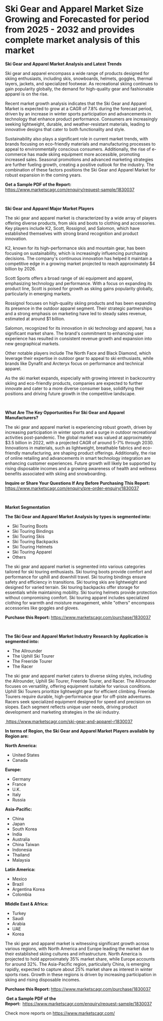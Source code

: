 <p><h1>Ski Gear and Apparel Market Size Growing and Forecasted for period from 2025 - 2032 and provides complete market analysis of this market</h1></p><p><strong>Ski Gear and Apparel Market Analysis and Latest Trends</strong></p>
<p><p>Ski gear and apparel encompass a wide range of products designed for skiing enthusiasts, including skis, snowboards, helmets, goggles, thermal layers, jackets, and specialized footwear. As recreational skiing continues to gain popularity globally, the demand for high-quality gear and fashionable apparel is on the rise. </p><p>Recent market growth analysis indicates that the Ski Gear and Apparel Market is expected to grow at a CAGR of 7.8% during the forecast period, driven by an increase in winter sports participation and advancements in technology that enhance product performance. Consumers are increasingly seeking lightweight, durable, and weather-resistant materials, leading to innovative designs that cater to both functionality and style.</p><p>Sustainability also plays a significant role in current market trends, with brands focusing on eco-friendly materials and manufacturing processes to appeal to environmentally conscious consumers. Additionally, the rise of e-commerce has made skiing equipment more accessible, promoting increased sales. Seasonal promotions and advanced marketing strategies are further fueling growth, creating a positive outlook for the industry. The combination of these factors positions the Ski Gear and Apparel Market for robust expansion in the coming years.</p></p>
<p><strong>Get a Sample PDF of the Report:&nbsp;</strong> <a href="https://www.marketscagr.com/enquiry/request-sample/1830037?utm_campaign=2804&utm_medium=2&utm_source=Github&utm_content=ia&utm_term=05042025&utm_id=ski-gear-and-apparel">https://www.marketscagr.com/enquiry/request-sample/1830037</a></p>
<p>&nbsp;</p>
<p><strong>Ski Gear and Apparel Major Market Players</strong></p>
<p><p>The ski gear and apparel market is characterized by a wide array of players offering diverse products, from skis and boots to clothing and accessories. Key players include K2, Scott, Rossignol, and Salomon, which have established themselves with strong brand recognition and product innovation.</p><p>K2, known for its high-performance skis and mountain gear, has been focusing on sustainability, which is increasingly influencing purchasing decisions. The company's continuous innovation has helped it maintain a competitive edge in a growing market projected to reach approximately $4 billion by 2026.</p><p>Scott Sports offers a broad range of ski equipment and apparel, emphasizing technology and performance. With a focus on expanding its product line, Scott is poised for growth as skiing gains popularity globally, particularly in emerging markets.</p><p>Rossignol focuses on high-quality skiing products and has been expanding its presence in the outdoor apparel segment. Their strategic partnerships and a strong emphasis on marketing have led to steady sales revenue, estimated at around $1 billion.</p><p>Salomon, recognized for its innovation in ski technology and apparel, has a significant market share. The brand's commitment to enhancing user experience has resulted in consistent revenue growth and expansion into new geographical markets.</p><p>Other notable players include The North Face and Black Diamond, which leverage their expertise in outdoor gear to appeal to ski enthusiasts, while brands like Dynafit and Arcteryx focus on performance and technical apparel. </p><p>As the ski market expands, especially with growing interest in backcountry skiing and eco-friendly products, companies are expected to further innovate and cater to a more diverse consumer base, solidifying their positions and driving future growth in the competitive landscape.</p></p>
<p>&nbsp;</p>
<p><strong>What Are The Key Opportunities For Ski Gear and Apparel Manufacturers?</strong></p>
<p><p>The ski gear and apparel market is experiencing robust growth, driven by increasing participation in winter sports and a surge in outdoor recreational activities post-pandemic. The global market was valued at approximately $3.5 billion in 2022, with a projected CAGR of around 5-7% through 2030. Innovations in materials, such as lightweight, breathable fabrics and eco-friendly manufacturing, are shaping product offerings. Additionally, the rise of online retailing and advancements in smart technology integration are enhancing customer experiences. Future growth will likely be supported by rising disposable incomes and a growing awareness of health and wellness benefits associated with skiing and snowboarding.</p></p>
<p><strong>Inquire or Share Your Questions If Any Before Purchasing This Report:</strong> <a href="https://www.marketscagr.com/enquiry/pre-order-enquiry/1830037?utm_campaign=2804&utm_medium=2&utm_source=Github&utm_content=ia&utm_term=05042025&utm_id=ski-gear-and-apparel">https://www.marketscagr.com/enquiry/pre-order-enquiry/1830037</a></p>
<p>&nbsp;</p>
<p><strong>Market Segmentation</strong></p>
<p><strong>The Ski Gear and Apparel Market Analysis by types is segmented into:</strong></p>
<p><ul><li>Ski Touring Boots</li><li>Ski Touring Bindings</li><li>Ski Touring Skis</li><li>Ski Touring Backpacks</li><li>Ski Touring Helmets</li><li>Ski Touring Apparel</li><li>Others</li></ul></p>
<p><p>The ski gear and apparel market is segmented into various categories tailored for ski touring enthusiasts. Ski touring boots provide comfort and performance for uphill and downhill travel. Ski touring bindings ensure safety and efficiency in transitions. Ski touring skis are lightweight and designed for varied terrain. Ski touring backpacks offer storage for essentials while maintaining mobility. Ski touring helmets provide protection without compromising comfort. Ski touring apparel includes specialized clothing for warmth and moisture management, while "others" encompass accessories like goggles and gloves.</p></p>
<p><strong>Purchase this Report:&nbsp;</strong><a href="https://www.marketscagr.com/purchase/1830037?utm_campaign=2804&utm_medium=2&utm_source=Github&utm_content=ia&utm_term=05042025&utm_id=ski-gear-and-apparel">https://www.marketscagr.com/purchase/1830037</a></p>
<p>&nbsp;</p>
<p><strong>The Ski Gear and Apparel Market Industry Research by Application is segmented into:</strong></p>
<p><ul><li>The Allrounder</li><li>The Uphill Ski Tourer</li><li>The Freeride Tourer</li><li>The Racer</li></ul></p>
<p><p>The ski gear and apparel market caters to diverse skiing styles, including the Allrounder, Uphill Ski Tourer, Freeride Tourer, and Racer. The Allrounder focuses on versatility, offering equipment suitable for various conditions. Uphill Ski Tourers prioritize lightweight gear for efficient climbing. Freeride Tourers require durable, high-performance gear for off-piste adventures. Racers seek specialized equipment designed for speed and precision on slopes. Each segment reflects unique user needs, driving product development and marketing strategies in the ski industry.</p></p>
<p><a href="https://www.marketscagr.com/ski-gear-and-apparel-r1830037?utm_campaign=2804&utm_medium=2&utm_source=Github&utm_content=ia&utm_term=05042025&utm_id=ski-gear-and-apparel">&nbsp;https://www.marketscagr.com/ski-gear-and-apparel-r1830037</a></p>
<p><strong>In terms of Region, the Ski Gear and Apparel Market Players available by Region are:</strong></p>
<p>
    <p> <strong> North America: </strong>
        <ul>
            <li>United States</li>
            <li>Canada</li>
        </ul>
        </p> 
    <p> <strong> Europe: </strong>
        <ul>
            <li>Germany</li>
            <li>France</li>
            <li>U.K.</li>
            <li>Italy</li>
            <li>Russia</li>
        </ul>
        </p> 
    <p> <strong> Asia-Pacific: </strong>
        <ul>
            <li>China</li>
            <li>Japan</li>
            <li>South Korea</li>
            <li>India</li>
            <li>Australia</li>
            <li>China Taiwan</li>
            <li>Indonesia</li>
            <li>Thailand</li>
            <li>Malaysia</li>
        </ul>
        </p> 
    <p> <strong> Latin America: </strong>
        <ul>
            <li>Mexico</li>
            <li>Brazil</li>
            <li>Argentina Korea</li>
            <li>Colombia</li>
        </ul>
        </p> 
    <p> <strong> Middle East & Africa: </strong>
        <ul>
            <li>Turkey</li>
            <li>Saudi</li>
            <li>Arabia</li>
            <li>UAE</li>
            <li>Korea</li>
        </ul>
    </p>
    </p>
<p><p>The ski gear and apparel market is witnessing significant growth across various regions, with North America and Europe leading the market due to their established skiing cultures and infrastructure. North America is projected to hold approximately 35% market share, while Europe accounts for around 32%. The Asia-Pacific region, particularly China, is emerging rapidly, expected to capture about 25% market share as interest in winter sports rises. Growth in these regions is driven by increasing participation in skiing and rising disposable incomes.</p></p>
<p><strong>Purchase this Report: </strong><a href="https://www.marketscagr.com/purchase/1830037?utm_campaign=2804&utm_medium=2&utm_source=Github&utm_content=ia&utm_term=05042025&utm_id=ski-gear-and-apparel">https://www.marketscagr.com/purchase/1830037</a></p>
<p>&nbsp;<strong>Get a Sample PDF of the Report:&nbsp;&nbsp;</strong><a href="https://www.marketscagr.com/enquiry/request-sample/1830037?utm_campaign=2804&utm_medium=2&utm_source=Github&utm_content=ia&utm_term=05042025&utm_id=ski-gear-and-apparel">https://www.marketscagr.com/enquiry/request-sample/1830037</a></p>
<p><strong></strong></p>
<p>Check more reports on <a href="https://www.marketscagr.com/?utm_campaign=2804&utm_medium=2&utm_source=Github&utm_content=ia&utm_term=05042025&utm_id=ski-gear-and-apparel">https://www.marketscagr.com/</a></p>